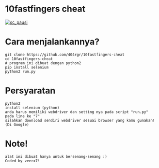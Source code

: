 # 10fastfingers cheat
[
![sc_pausi](https://user-images.githubusercontent.com/43511729/104157842-fcc8b800-53b9-11eb-92ef-25be35518419.jpg)
](url)

# Cara menjalankannya?
    git clone https://github.com/404rgr/10fastfingers-cheat
    cd 10fastfingers-cheat
    # program ini dibuat dengan python2
    pip install selenium
    python2 run.py

# Persyaratan
    python2
    install selenium (python)
    anda harus memiliki webdriver dan setting nya pada script "run.py" pada line ke "7"
    silahkan download sendiri webdriver sesuai browser yang kamu gunakan! (Di Google)

# Note!
    alat ini dibuat hanya untuk bersenang-senang :)
    Coded by zeerx7!
